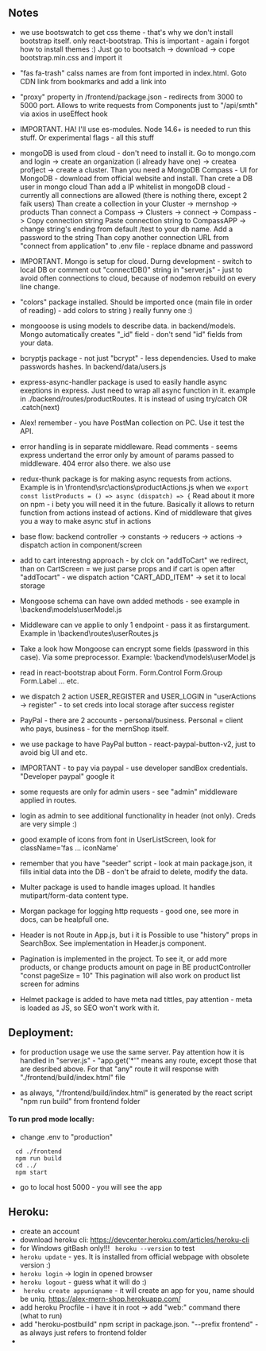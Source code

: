 ## Notes 
- we use bootswatch to get css theme - that's why we don't install bootstrap itself. only react-bootstrap. This is important - again i forgot how to install themes :) Just go to bootsatch -> download -> cope bootstrap.min.css and import it

- "fas fa-trash" calss names are from font imported in index.html. Goto CDN link from bookmarks and add a link into <head>

- "proxy" property in /frontend/package.json - redirects from 3000 to 5000 port. Allows to write requests from Components just to "/api/smth" via axios in useEffect hook

- IMPORTANT. HA! I'll use es-modules. Node 14.6+ is needed to run this stuff. Or experimental flags - all this stuff

- mongoDB is used from cloud - don't need to install it. Go to mongo.com and login -> create an organization (i already have one) -> createa profject -> create a cluster.
Than you need a MongoDB Compass - UI for MongoDB - download from official website and install.
Than crete a DB user in mongo cloud
Than add a IP whitelist in mongoDB cloud - currently all connections are allowed (there is nothing there, except 2 faik users)
Than create a collection in your Cluster -> mernshop -> products 
Than connect a Compass -> Clusters -> connect -> Compass -> Copy connection string
Paste connection string to CompassAPP -> change string's ending from default /test to your db name. Add a password to the string
Than copy another connection URL from "connect from application" to .env file - replace dbname and password

- IMPORTANT. Mongo is setup for cloud. Durng development - switch to local DB or comment out "connectDB()" string in "server.js" - just to avoid often connections to cloud, because of nodemon rebuild on every line change.

- "colors" package installed. Should be imported once (main file in order of reading) - add colors to string ) really funny one :)

- mongooose is using models to describe data. in backend/models. Mongo automatically creates "_id" field - don't send "id" fields from your data.

- bcryptjs package - not just "bcrypt" - less dependencies. Used to make passwords hashes. In backend/data/users.js

- express-async-handler package is used to easily handle async exeptions in express. Just need to wrap all async function in it. example in ./backend/routes/productRoutes. It is instead of using try/catch OR .catch(next)

- Alex! remember - you have PostMan collection on PC. Use it test the API.

- error handling is in separate middleware. Read comments - seems express undertand the error only by amount of params passed to middleware. 404 error also there.
we also use

- redux-thunk package is for making async requests from actions. Example is in \frontend\src\actions\productActions.js when we 
``` export const listProducts = () => async (dispatch) => { ```
Read about it more on npm - i bety you will need it in the future. Basically it allows to return function from actions instead of actions. Kind of middleware that gives you a way to make async stuf in actions

- base flow: backend controller -> constants -> reducers -> actions -> dispatch action in component/screen

- add to cart interestng approach - by clck on "addToCart" we redirect, than on CartScreen = we just parse props and if cart is open after "addTocart" - we dispatch action "CART_ADD_ITEM" -> set it to local storage 

- Mongoose schema can have own added methods - see example in \backend\models\userModel.js

- Middleware can ve applie to only 1 endpoint - pass it as firstargument. Example in \backend\routes\userRoutes.js

- Take a look how Mongoose can encrypt some fields (password in this case). Via some preprocessor. Example: \backend\models\userModel.js

- read in react-bootstrap about Form. Form.Control Form.Group Form.Label ... etc.

- we dispatch 2 action USER_REGISTER and USER_LOGIN in "userActions -> register" - to set creds into local storage after success register

- PayPal - there are 2 accounts - personal/business. Personal = client who pays, business - for the mernShop itself.
- we use package to have PayPal button - react-paypal-button-v2, just to avoid big UI and etc. 
- IMPORTANT - to pay via paypal - use developer sandBox credentials. "Developer paypal" google it

- some requests are only for admin users - see "admin" middleware applied in routes.
- login as admin to see additional functionality in header (not only). Creds are very simple :)  

- good example of icons from font in UserListScreen, look for className='fas ... iconName'

- remember that you have "seeder" script - look at main package.json, it fills initial data into the DB - don't be afraid to delete, modify the data.

- Multer package is used to handle images upload. It handles mutipart/form-data content type.

- Morgan package for logging http requests - good one, see more in docs, can be healpfull one.

- Header is not Route in App.js, but i it is Possible to use "history" props in SearchBox. See implementation in Header.js component.

- Pagination is implemented in the project. To see it, or add more products, or change products amount on page in BE productController "const pageSize = 10"
This pagination will also work on product list screen for admins

- Helmet package is added to have meta nad tittles, pay attention - meta is loaded as JS, so SEO won't work with it.

## Deployment:
- for production usage we use the same server. Pay attention how it is handled in "server.js" - "app.get('*'" means any route, except those that are desribed above.
For that "any" route it will response with "./frontend/build/index.html" file

- as always, "/frontend/build/index.html" is generated by the react script "npm run build" from frontend folder

#### To run prod mode locally: 
- change .env to "production"
```
  cd ./frontend
  npm run build
  cd ../
  npm start
```
- go to local host 5000 - you will see the app

## Heroku: 
- create an account 
- download heroku cli: https://devcenter.heroku.com/articles/heroku-cli
- for Windows gitBash only!!! ``` heroku --version``` to test 
- ``` heroku update ``` - yes. It is installed from official webpage with obsolete version :) 
- ``` heroku login ``` -> login in opened browser
- ``` heroku logout ``` - guess what it will do :)
- ``` heroku create appuniqname``` - it will create an app for you, name should be uniq. https://alex-mern-shop.herokuapp.com/
- add heroku Procfile - i have it in root -> add "web:" command there (what to run)
- add "heroku-postbuild" npm script in package.json. "--prefix frontend" - as always just refers to frontend folder
-